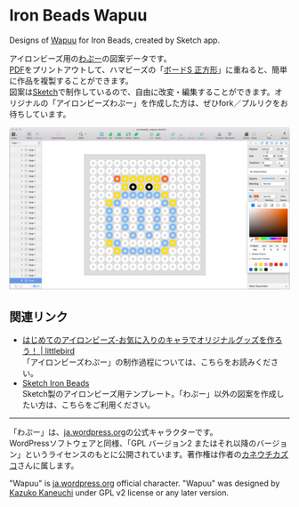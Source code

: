 # Iron Beads Wapuu

Designs of [Wapuu](https://github.com/jawordpressorg/wapuu) for Iron Beads, created by Sketch app.

アイロンビーズ用の[わぷー](https://ja.wordpress.org/about-wp-ja/wapuu/)の図案データです。  
[PDF](ironbeads_wapoo.pdf)をプリントアウトして、ハマビーズの「[ボードS 正方形](http://www.bornelund.co.jp/ec/detail.php?category2=900075&id=4535)」に重ねると、簡単に作品を複製することができます。  
図案は[Sketch](https://www.sketchapp.com/)で制作しているので、自由に改変・編集することができます。オリジナルの「アイロンビーズわぷー」を作成した方は、ぜひfork／プルリクをお待ちしています。

![](screenshot.png?raw=true)

## 関連リンク

- [はじめてのアイロンビーズ-お気に入りのキャラでオリジナルグッズを作ろう！ | littlebird](http://littlebird.mobi/2015/12/ironbeads/)  
「アイロンビーズわぷー」の制作過程については、こちらをお読みください。
- [Sketch Iron Beads](https://github.com/littlebirdjp/sketch-ironbeads)  
Sketch製のアイロンビーズ用テンプレート。「わぷー」以外の図案を作成したい方は、こちらをご利用ください。

------

「わぷー」は、[ja.wordpress.org](https://ja.wordpress.org/)の公式キャラクターです。  
WordPressソフトウェアと同様、「GPL バージョン2 またはそれ以降のバージョン」というライセンスのもとに公開されています。著作権は作者の[カネウチカズコ](http://blog.cgfm.jp/mutsuki/)さんに属します。

"Wapuu" is [ja.wordpress.org](https://ja.wordpress.org/) official character.
"Wapuu" was designed by [Kazuko Kaneuchi](http://blog.cgfm.jp/mutsuki/) under GPL v2 license or any later version.
